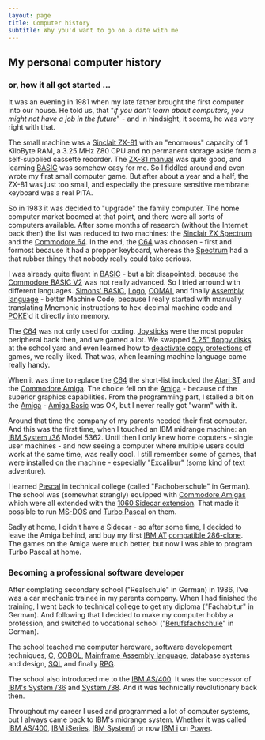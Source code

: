 ```yaml
---
layout: page
title: Computer history
subtitle: Why you'd want to go on a date with me
---
```

## My personal computer history

### or, how it all got started ...

It was an evening in 1981 when my late father brought the first computer into our house. He told us, that "*if you don't learn about computers, you might not have a job in the future*" - and in hindsight, it seems, he was very right with that.

The small machine was a [Sinclait ZX-81](https://en.wikipedia.org/wiki/ZX81) with an "enormous" capacity of 1 KiloByte RAM, a 3.25 MHz Z80 CPU and no permanent storage aside from a self-supplied cassette recorder. The [ZX-81 manual](http://www.retro8bitcomputers.co.uk/Content/downloads/manuals/zx81-basic-manual.pdf) was quite good, and learning [BASIC](https://en.wikipedia.org/wiki/BASIC) was somehow easy for me. So I fiddled around and even wrote my first small computer game. But after about a year and a half, the ZX-81 was just too small, and especially the pressure sensitive membrane keyboard was a real PITA.

So in 1983 it was decided to "upgrade" the family computer. The home computer market boomed at that point, and there were all sorts of computers available. After some months of research (without the Internet back then) the list was reduced to two machines: the [Sinclair ZX Spectrum](https://en.wikipedia.org/wiki/ZX_Spectrum) and the [Commodore 64](https://en.wikipedia.org/wiki/Commodore_64). In the end, the [C64](https://en.wikipedia.org/wiki/Commodore_64) was choosen - first and formost because it had a propper keyboard, whereas the [Spectrum](https://en.wikipedia.org/wiki/ZX_Spectrum) had a that rubber thingy that nobody really could take serious. 

I was already quite fluent in [BASIC](https://en.wikipedia.org/wiki/BASIC) - but a bit disapointed, because the [Commodore BASIC V2](https://en.wikipedia.org/wiki/Commodore_BASIC) was not really advanced. So I tried arround with different languages. [Simons' BASIC](https://en.wikipedia.org/wiki/Simons%27_BASIC), [Logo](https://en.wikipedia.org/wiki/Logo_(programming_language)), [COMAL](https://en.wikipedia.org/wiki/COMAL) and finally [Assembly language](https://en.wikipedia.org/wiki/Assembly_language) - better Machine Code, because I really started with manually translating Mnemonic instructions to hex-decimal machine code and [POKE](https://en.wikipedia.org/wiki/PEEK_and_POKE)'d it directly into memory.

The [C64](https://en.wikipedia.org/wiki/Commodore_64) was not only used for coding. [Joysticks](https://en.wikipedia.org/wiki/Atari_CX40_joystick) were the most popular peripheral back then, and we gamed a lot. We swapped [5.25" floppy disks](https://en.wikipedia.org/wiki/Floppy_disk) at the school yard and even learned how to [deactivate copy protections](https://en.wikipedia.org/wiki/Software_cracking) of games, we really liked. That was, when learning machine language came really handy.

When it was time to replace the [C64](https://en.wikipedia.org/wiki/Commodore_64) the short-list included the [Atari ST](https://en.wikipedia.org/wiki/Atari_ST) and the [Commodore Amiga](https://en.wikipedia.org/wiki/Amiga_1000). The choice fell on the [Amiga](https://en.wikipedia.org/wiki/Amiga_1000) - because of the superior graphics capabilities. From the programming part, I stalled a bit on the [Amiga](https://en.wikipedia.org/wiki/Amiga_1000) - [Amiga Basic](https://en.wikipedia.org/wiki/Amiga_Basic) was OK, but I never really got "warm" with it. 

Around that time the company of my parents needed their first computer. And this was the first time, when I touched an IBM midrange machine: an [IBM System /36](https://en.wikipedia.org/wiki/IBM_System/36) Model 5362. Until then I only knew home coputers - single user machines - and now seeing a computer where multiple users could work at the same time, was really cool. I still remember some of games, that were installed on the machine - especially "Excalibur" (some kind of text adventure).

I learned [Pascal](https://en.wikipedia.org/wiki/Turbo_Pascal) in technical college (called "Fachoberschule" in German). The school was (somewhat strangly) equipped with [Commodore Amigas](https://en.wikipedia.org/wiki/Amiga_1000) which were all extended with the [1060 Sidecar extension](https://en.wikipedia.org/wiki/Amiga_Sidecar). That made it possible to run [MS-DOS](https://en.wikipedia.org/wiki/MS-DOS) and [Turbo Pascal](https://en.wikipedia.org/wiki/Turbo_Pascal) on them. 

Sadly at home, I didn't have a Sidecar - so after some time, I decided to leave the Amiga behind, and buy my first [IBM AT](https://en.wikipedia.org/wiki/IBM_Personal_Computer_AT) [compatible 286-clone](https://en.wikipedia.org/wiki/IBM_PC_compatible). The games on the Amiga were much better, but now I was able to program Turbo Pascal at home.

### Becoming a professional software developer

After completing secondary school ("Realschule" in German) in 1986, I've was a car mechanic trainee in my parents company. When I had finished the training, I went back to technical college to get my diploma ("Fachabitur" in German). And following that I decided to make my computer hobby a profession, and switched to vocational school ("[Berufsfachschule](https://www.bsz-wiesau.de/informatik-campus)" in German). 

The school teached me computer hardware, software developement techniques, [C](https://en.wikipedia.org/wiki/C_(programming_language)), [COBOL](https://en.wikipedia.org/wiki/COBOL), [Mainframe Assembly language](https://en.wikipedia.org/wiki/IBM_Basic_assembly_language_and_successors), database systems and design, [SQL](https://en.wikipedia.org/wiki/SQL) and finally [RPG](https://en.wikipedia.org/wiki/IBM_RPG).

The school also introduced me to the [IBM AS/400](https://en.wikipedia.org/wiki/IBM_AS/400). It was the successor of [IBM's System /36](https://en.wikipedia.org/wiki/IBM_System/36) and [System /38](https://en.wikipedia.org/wiki/IBM_System/38). And it was technically revolutionary back then. 

Throughout my career I used and programmed a lot of computer systems, but I always came back to IBM's midrange system. Whether it was called [IBM AS/400](https://en.wikipedia.org/wiki/IBM_AS/400), [IBM iSeries](https://en.wikipedia.org/wiki/IBM_eServer), [IBM System/i](https://en.wikipedia.org/wiki/IBM_eServer) or now [IBM i](https://en.wikipedia.org/wiki/IBM_i) on [Power](https://en.wikipedia.org/wiki/IBM_Power_Systems).

